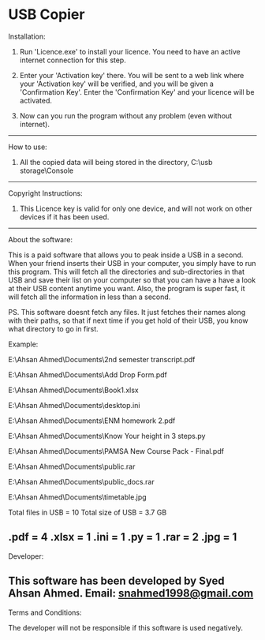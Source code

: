 # USB Copier
Installation:

1) Run 'Licence.exe' to install your licence. You need to have an active
	internet connection for this step.

2) Enter your 'Activation key' there. You will be sent to a web link where your 
	'Activation key' will be verified, and you will be given a 'Confirmation Key'.
	Enter the 'Confirmation Key' and your licence will be activated.

3) Now can you run the program without any problem (even without internet).
------------------------------------------------------------------------------------
How to use:

1) All the copied data will being stored in the directory,
	C:\usb storage\Console
------------------------------------------------------------------------------------
Copyright Instructions:

1) This Licence key is valid for only one device, and will not work on other devices 
	if it has been used.
------------------------------------------------------------------------------------
About the software:

This is a paid software that allows you to peak inside a USB in a second. When your 
	friend inserts their USB in your computer, you simply have to run this
	program. This will fetch all the directories and sub-directories in that USB
	and save their list on your computer so that you can have a have a look at 
	their USB content anytime you want. Also, the program is super fast, it will fetch 
	all the information in less than a second.

PS. This software doesnt fetch any files. It just fetches their names along with their
	paths, so that if next time if you get hold of their USB, you know what directory
	to go in first.
 

Example:

E:\Ahsan Ahmed\Documents\2nd semester transcript.pdf

E:\Ahsan Ahmed\Documents\Add Drop Form.pdf

E:\Ahsan Ahmed\Documents\Book1.xlsx

E:\Ahsan Ahmed\Documents\desktop.ini

E:\Ahsan Ahmed\Documents\ENM homework 2.pdf

E:\Ahsan Ahmed\Documents\Know Your height in 3 steps.py

E:\Ahsan Ahmed\Documents\PAMSA New Course Pack - Final.pdf

E:\Ahsan Ahmed\Documents\public.rar

E:\Ahsan Ahmed\Documents\public_docs.rar

E:\Ahsan Ahmed\Documents\timetable.jpg

Total files in USB = 10
Total size of USB = 3.7 GB

.pdf =  4
.xlsx =  1
.ini =  1
.py =  1
.rar =  2
.jpg =  1
------------------------------------------------------------------------------------
Developer:

This software has been developed by Syed Ahsan Ahmed.
Email: snahmed1998@gmail.com
------------------------------------------------------------------------------------
Terms and Conditions:

The developer will not be responsible if this software is used negatively.
